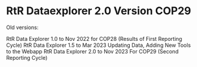 # RtR Dataexplorer 2.0 Version COP29 

Old versions: 

RtR Data Explorer 1.0 to Nov 2022 for COP28 (Results of First Reporting Cycle)
RtR Data Explorer 1.5 to Mar 2023 Updating Data, Adding New Tools to the Webapp 
RtR Data Explorer 2.0 to Nov 2023 For COP29 (Second Reporting Cycle)
